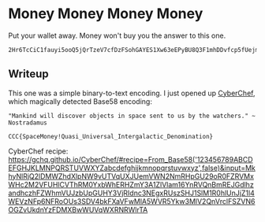 Money Money Money Money
=======================
Put your wallet away. Money won't buy you the answer to this one.

```
2Hr6TcCiC1fauyi5ooQ5jQrTzeV7cfDzFSohGAYES1Xw63eEPyBU8Q3F1mhDDvfcp5fUejmzbtUBpfDBFvXsjwas8EehfUBsmJFPv7V4Hvw74H1EK3HruJS5GHeRrcgYxXEs4Zz4Th9K7H5xnAWiQp2P9YTybL72UvBukrQReSz8foRGgc1C1ppYEjYtMEikL
```

Writeup
-------
This one was a simple binary-to-text encoding.
I just opened up [CyberChef], which magically detected Base58 encoding:

```
"Mankind will discover objects in space sent to us by the watchers." ~ Nostradamus

CCC{SpaceMoney!Quasi_Universal_Intergalactic_Denomination}
```

CyberChef recipe:
https://gchq.github.io/CyberChef/#recipe=From_Base58('123456789ABCDEFGHJKLMNPQRSTUVWXYZabcdefghijkmnopqrstuvwxyz',false)&input=MkhyNlRjQ2lDMWZhdXlpNW9vUTVqUXJUemVWN2NmRHpGU29oR0FZRVMxWHc2M2VFUHlCVThRM0YxbWhERHZmY3A1ZlVlam16YnRVQnBmREJGdlhzandhczhFZWhmVUJzbUpGUHY3VjRIdnc3NEgxRUszSHJ1SlM1R0hlUnJjZ1l4WEVzNFp6NFRoOUs3SDV4bkFXaVFwMlA5WVR5Ykw3MlV2QnVrclFSZVN6OGZvUkdnYzFDMXBwWUVqWXRNRWlrTA

[CyberChef]: https://gchq.github.io/CyberChef/
